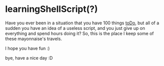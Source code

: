 # learningShellScript(?)

Have you ever been in a situation that you have 100 things [toDo](https://github.com/joaobb/learningShellScript/tree/master/toDoProj), but all of a sudden you have an idea of a useless script, and you just give up on everything and spend hours doing it?
So, this is the place I keep some of these mayonnaise's travels.

I hope you have fun :)

bye, have a nice day :D

